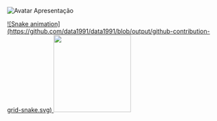

![Avatar Apresentação](https://github.com/data1991/data1991/assets/144493849/6618efcb-8df4-450e-8051-ed55682105ba)

<div>
<a href="https://github.com/data1991">
  ![Snake animation](https://github.com/data1991/data1991/blob/output/github-contribution-grid-snake.svg)
<img loading="lazy" height="180em" src="https://github-readme-stats.vercel.app/api?username=data1991&show_icons=true&theme=dracula&include_all_commits=true&count_private=true"/>
</div>
